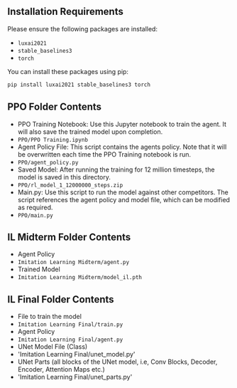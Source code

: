 ## Installation Requirements
Please ensure the following packages are installed:
- `luxai2021`
- `stable_baselines3`
- `torch`

You can install these packages using pip:
```bash
pip install luxai2021 stable_baselines3 torch
```
## PPO Folder Contents
- PPO Training Notebook: Use this Jupyter notebook to train the agent. It will also save the trained model upon completion.
- `PPO/PPO Training.ipynb`
- Agent Policy File: This script contains the agents policy. Note that it will be overwritten each time the PPO Training notebook is run.
- `PPO/agent_policy.py`
- Saved Model: After running the training for 12 million timesteps, the model is saved in this directory.
- `PPO/rl_model_1_12000000_steps.zip`
- Main.py: Use this script to run the model against other competitors. The script references the agent policy and model file, which can be modified as required.
- `PPO/main.py`

## IL Midterm Folder Contents
- Agent Policy
- `Imitation Learning Midterm/agent.py`
- Trained Model
- `Imitation Learning Midterm/model_il.pth`

## IL Final Folder Contents
- File to train the model
- `Imitation Learning Final/train.py`
- Agent Policy
- `Imitation Learning Final/agent.py`
- UNet Model File (Class)
- 'Imitation Learning Final/unet_model.py'
- UNet Parts (all blocks of the UNet model, i.e, Conv Blocks, Decoder, Encoder, Attention Maps etc.)
- 'Imitation Learning Final/unet_parts.py'
